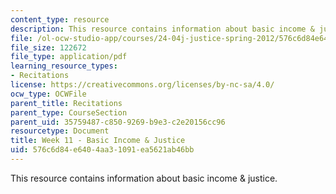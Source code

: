 ```yaml
---
content_type: resource
description: This resource contains information about basic income & justice.
file: /ol-ocw-studio-app/courses/24-04j-justice-spring-2012/576c6d84e6404aa31091ea5621ab46bb_MIT24_04JS12_Week11.pdf
file_size: 122672
file_type: application/pdf
learning_resource_types:
- Recitations
license: https://creativecommons.org/licenses/by-nc-sa/4.0/
ocw_type: OCWFile
parent_title: Recitations
parent_type: CourseSection
parent_uid: 35759487-c850-9269-b9e3-c2e20156cc96
resourcetype: Document
title: Week 11 - Basic Income & Justice
uid: 576c6d84-e640-4aa3-1091-ea5621ab46bb
---
```

This resource contains information about basic income & justice.